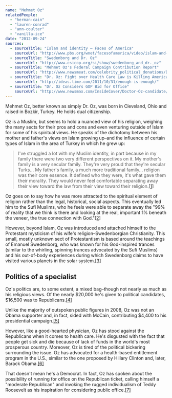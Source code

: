 ```yaml
---
name: "Mehmet Oz"
relatedPeople:
  - "herman-cain"
  - "lauren-conrad"
  - "ann-coulter"
  - "vanilla-ice"
date: "2012-09-24"
sources:
  - sourceTitle: "Islam and identity – Faces of America"
    sourceUrl: "http://www.pbs.org/wnet/facesofamerica/video/islam-and-identity/140/"
  - sourceTitle: "Swedenborg and Dr. Oz"
    sourceUrl: "http://www.csicop.org/si/show/swedenborg_and_dr._oz"
  - sourceTitle: "Mehmet Oz's Federal Campaign Contribution Report"
    sourceUrl: "http://www.newsmeat.com/celebrity_political_donations/Dr_Oz.php"
  - sourceTitle: "Dr. Oz: Fight over Health Care Law is Killing Americans"
    sourceUrl: "http://ideas.time.com/2011/10/31/enough-is-enough/"
  - sourceTitle: "Dr. Oz Considers GOP Bid for Office"
    sourceUrl: "http://www.newsmax.com/InsideCover/Doctor-Oz-candidate/2007/09/12/id/321668"
---
```


Mehmet Oz, better known as simply Dr. Oz, was born in Cleveland, Ohio and raised in Bozkir, Turkey. He holds dual citizenship.

Oz is a Muslim, but seems to hold a nuanced view of his religion, weighing the many sects for their pros and cons and even venturing outside of Islam for some of his spiritual views. He speaks of the dichotomy between his mother and father's views on Islam growing up–and the influence of certain types of Islam in the area of Turkey in which he grew up:

>I've struggled a lot with my Muslim identity, in part because in my family there were two very different perspectives on it. My mother's family is a very secular family. They're very proud that they're secular Turks… My father's family, a much more traditional family… religion was their core essence. It defined who they were, it's what gave them their morality. They would never feel comfortable separating away their view toward the law from their view toward their religion.<a class="source-citation" href="#http://www.pbs.org/wnet/facesofamerica/video/islam-and-identity/140/" title="Islam and identity – Faces of America">[1]</a>

Oz goes on to say how he was more attracted to the spiritual element of religion rather than the legal, historical, social aspects. This eventually led him to the Sufi Muslims, who he feels were able to separate away the "99% of reality that we think is there and looking at the real, important 1% beneath the veneer, the true connection with God."<a class="source-citation" href="#http://www.pbs.org/wnet/facesofamerica/video/islam-and-identity/140/" title="Islam and identity – Faces of America">[2]</a>

However, beyond Islam, Oz was introduced and attached himself to the Protestant mysticism of his wife's religion–Swedenborgian Christianity. This small, mostly unknown sect of Protestantism is based around the teachings of Emanuel Swedenborg, who was known for his God-inspired trances (similar to the whirling, spinning trances advocated by the Sufi Muslims) and his out-of-body experiences during which Swedenborg claims to have visited various planets in the solar system.<a class="source-citation" href="#http://www.csicop.org/si/show/swedenborg_and_dr._oz" title="Swedenborg and Dr. Oz">[3]</a>

## Politics of a specialist

Oz's politics are, to some extent, a mixed bag–though not nearly as much as his religious views. Of the nearly $20,000 he's given to political candidates, $16,500 was to Republicans.<a class="source-citation" href="#http://www.newsmeat.com/celebrity_political_donations/Dr_Oz.php" title="Mehmet Oz&apos;s Federal Campaign Contribution Report">[4]</a>

Unlike the majority of outspoken public figures in 2008, Oz was not an Obama supporter and, in fact, sided with McCain, contributing $4,400 to his presidential campaign.<a class="source-citation" href="#http://www.newsmeat.com/celebrity_political_donations/Dr_Oz.php" title="Mehmet Oz&apos;s Federal Campaign Contribution Report">[5]</a>

However, like a good-hearted physician, Oz has stood against the Republicans when it comes to health care. He's disgusted with the fact that people get sick and die because of lack of funds in the world's most prosperous country. Moreover, Oz is tired of the political bickering surrounding the issue. Oz has advocated for a health-based entitlement program in the U.S., similar to the one proposed by Hillary Clinton and, later, Barack Obama.<a class="source-citation" href="#http://ideas.time.com/2011/10/31/enough-is-enough/" title="Dr. Oz: Fight over Health Care Law is Killing Americans">[6]</a>

That doesn't mean he's a Democrat. In fact, Oz has spoken about the possibility of running for office on the Republican ticket, calling himself a "moderate Republican" and invoking the rugged individualism of Teddy Roosevelt as his inspiration for considering public office.<a class="source-citation" href="#http://www.newsmax.com/InsideCover/Doctor-Oz-candidate/2007/09/12/id/321668" title="Dr. Oz Considers GOP Bid for Office">[7]</a>